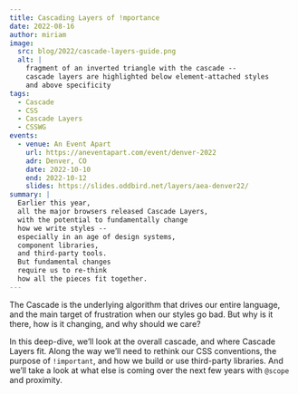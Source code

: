 ```yaml
---
title: Cascading Layers of !mportance
date: 2022-08-16
author: miriam
image:
  src: blog/2022/cascade-layers-guide.png
  alt: |
    fragment of an inverted triangle with the cascade --
    cascade layers are highlighted below element-attached styles
    and above specificity
tags:
  - Cascade
  - CSS
  - Cascade Layers
  - CSSWG
events:
  - venue: An Event Apart
    url: https://aneventapart.com/event/denver-2022
    adr: Denver, CO
    date: 2022-10-10
    end: 2022-10-12
    slides: https://slides.oddbird.net/layers/aea-denver22/
summary: |
  Earlier this year,
  all the major browsers released Cascade Layers,
  with the potential to fundamentally change
  how we write styles --
  especially in an age of design systems,
  component libraries,
  and third-party tools.
  But fundamental changes
  require us to re-think
  how all the pieces fit together.
---
```


The Cascade is the underlying algorithm
that drives our entire language,
and the main target of frustration
when our styles go bad.
But why is it there,
how is it changing,
and why should we care?

In this deep-dive,
we’ll look at the overall cascade,
and where Cascade Layers fit.
Along the way we’ll need to rethink our CSS conventions,
the purpose of `!important`,
and how we build or use third-party libraries.
And we’ll take a look at what else is coming
over the next few years with `@scope` and proximity.

